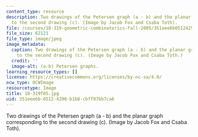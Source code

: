 ```yaml
---
content_type: resource
description: Two drawings of the Petersen graph (a - b) and the planar graph corresponding
  to the second drawing (c). (Image by Jacob Fox and Csaba Toth).
file: /courses/18-319-geometric-combinatorics-fall-2005/351eee6b05124290b1b8cbff97bb7ca6_18-319f05.jpg
file_size: 62121
file_type: image/jpeg
image_metadata:
  caption: Two drawings of the Petersen graph (a - b) and the planar graph corresponding
    to the second drawing (c). (Image by Jacob Fox and Csaba Toth.)
  credit: ''
  image-alt: (a-b) Petersen graphs.
learning_resource_types: []
license: https://creativecommons.org/licenses/by-nc-sa/4.0/
ocw_type: OCWImage
resourcetype: Image
title: 18-319f05.jpg
uid: 351eee6b-0512-4290-b1b8-cbff97bb7ca6
---
```

Two drawings of the Petersen graph (a - b) and the planar graph corresponding to the second drawing (c). (Image by Jacob Fox and Csaba Toth).